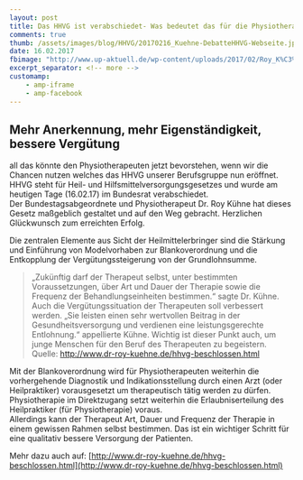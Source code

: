 ```yaml
---
layout: post
title: Das HHVG ist verabschiedet- Was bedeutet das für die Physiotherapie
comments: true
thumb: /assets/images/blog/HHVG/20170216_Kuehne-DebatteHHVG-Webseite.jpg
date: 16.02.2017
fbimage: "http://www.up-aktuell.de/wp-content/uploads/2017/02/Roy_K%C3%BChne.png"
excerpt_separator: <!-- more -->
customamp:
    - amp-iframe
    - amp-facebook
---
```

## Mehr Anerkennung, mehr Eigenständigkeit, bessere Vergütung
all das könnte den Physiotherapeuten jetzt bevorstehen, wenn wir die Chancen nutzen welches das HHVG unserer Berufsgruppe nun eröffnet. <!-- more --> 
HHVG steht für Heil- und Hilfsmittelversorgungsgesetzes und wurde am heutigen Tage \(16.02.17\) im Bundesrat verabschiedet.  
Der Bundestagsabgeordnete und Physiotherapeut Dr. Roy Kühne hat dieses Gesetz maßgeblich gestaltet und auf den Weg gebracht. Herzlichen Glückwunsch zum erreichten Erfolg.  
  
Die zentralen Elemente aus Sicht der Heilmittelerbringer sind die Stärkung und Einführung von Modelvorhaben zur Blankoverordnung und die Entkopplung der Vergütungssteigerung von der Grundlohnsumme.  

> „Zukünftig darf der Therapeut selbst, unter bestimmten Voraussetzungen, über Art und Dauer der Therapie sowie die Frequenz der Behandlungseinheiten bestimmen.“ sagte Dr. Kühne. Auch die Vergütungssituation der Therapeuten soll verbessert werden. „Sie leisten einen sehr wertvollen Beitrag in der Gesundheitsversorgung und verdienen eine leistungsgerechte Entlohnung.“ appellierte Kühne. Wichtig ist dieser Punkt auch, um junge Menschen für den Beruf des Therapeuten zu begeistern.  
  Quelle: http://www.dr-roy-kuehne.de/hhvg-beschlossen.html
  
Mit der Blankoverordnung wird für Physiotherapeuten weiterhin die vorhergehende Diagnostik und Indikationsstellung durch einen Arzt \(oder Heilpraktiker\) vorausgesetzt um therapeutisch tätig werden zu dürfen. Physiotherapie im Direktzugang setzt weiterhin die Erlaubniserteilung des Heilpraktiker \(für Physiotherapie\) voraus.  
Allerdings kann der Therapeut Art, Dauer und Frequenz der Therapie in einem gewissen Rahmen selbst bestimmen. Das ist ein wichtiger Schritt für eine qualitativ bessere Versorgung der Patienten.  
  
Mehr dazu auch auf: [http://www.dr-roy-kuehne.de/hhvg-beschlossen.html](http://www.dr-roy-kuehne.de/hhvg-beschlossen.html)  
  

<amp-facebook width="552" height="310" layout="responsive" data-embed-as="video"  data-href="https://www.facebook.com/unternehmenpraxis/videos/vb.456502557696394/1487531211260185/" data-block-on-consent-purposes="purpose-social"></amp-facebook>
  
